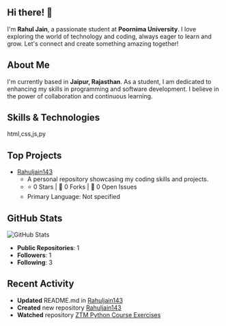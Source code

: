 ## Hi there! 👋

I'm **Rahul Jain**, a passionate student at **Poornima University**. I love exploring the world of technology and coding, always eager to learn and grow. Let's connect and create something amazing together!

## About Me

I'm currently based in **Jaipur, Rajasthan**. As a student, I am dedicated to enhancing my skills in programming and software development. I believe in the power of collaboration and continuous learning.

## Skills & Technologies

html,css,js,py

## Top Projects

- [Rahuljain143](https://github.com/Rahuljain143/Rahuljain143)
  - A personal repository showcasing my coding skills and projects.
  - ⭐ 0 Stars | 🌟 0 Forks | 🐛 0 Open Issues
  - Primary Language: Not specified

## GitHub Stats

![GitHub Stats](https://github-readme-stats.vercel.app/api?username=Rahuljain143&show_icons=true&theme=radical)

- **Public Repositories**: 1
- **Followers**: 1
- **Following**: 3

## Recent Activity

- **Updated** README.md in [Rahuljain143](https://github.com/Rahuljain143/Rahuljain143)
- **Created** new repository [Rahuljain143](https://github.com/Rahuljain143/Rahuljain143)
- **Watched** repository [ZTM Python Course Exercises](https://github.com/aneagoie/ztm-python-course-exercises)
